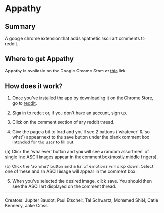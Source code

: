 # Appathy

## Summary
A google chrome extension that adds apathetic ascii art comments to reddit.

## Where to get Appathy
Appathy is available on the Google Chrome Store at [this](https://chrome.google.com/webstore/search/appathy?hl=en-US) link.

## How does it work?

1. Once you've installed the app by downloading it on the Chrome Store, go to [reddit](reddit.com).

2. Sign in to reddit or, if you don't have an account, sign up.

3. Click on the comment section of any reddit thread.

4. Give the page a bit to load and you'll see 2 buttons ('whatever' & 'so what') appear next to the save button under the blank comment box intended for the user to fill out.

  (a) Click the 'whatever' button and you will see a random assortment of single line ASCII images appear in the comment box(mostly middle fingers).

  (b) Click the 'so what' button and a list of emotions will drop down.  Select one of these and an ASCII image will appear in the comment box.

5. When you've selected the desired image, click save.  You should then see the ASCII art displayed on the comment thread.




--------------------------------------------------------------
Creators:
Jupiter Baudot, Paul Etscheit, Tal Schwartz, Mohamed Shibl, Catie Kennedy, Jake Cross
